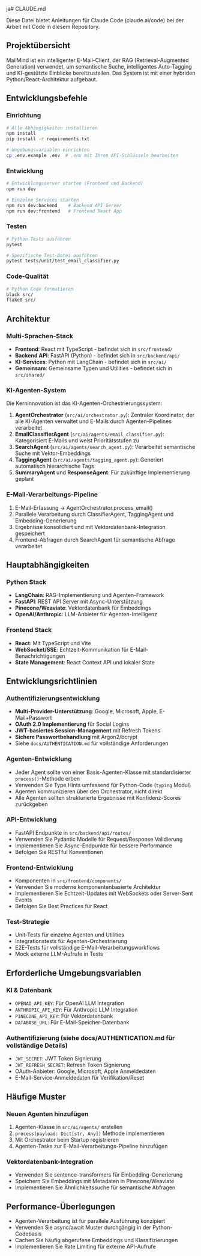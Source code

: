 ja# CLAUDE.md

Diese Datei bietet Anleitungen für Claude Code (claude.ai/code) bei der Arbeit mit Code in diesem Repository.

## Projektübersicht

MailMind ist ein intelligenter E-Mail-Client, der RAG (Retrieval-Augmented Generation) verwendet, um semantische Suche, intelligentes Auto-Tagging und KI-gestützte Einblicke bereitzustellen. Das System ist mit einer hybriden Python/React-Architektur aufgebaut.

## Entwicklungsbefehle

### Einrichtung
```bash
# Alle Abhängigkeiten installieren
npm install
pip install -r requirements.txt

# Umgebungsvariablen einrichten
cp .env.example .env  # .env mit Ihren API-Schlüsseln bearbeiten
```

### Entwicklung
```bash
# Entwicklungsserver starten (Frontend und Backend)
npm run dev

# Einzelne Services starten
npm run dev:backend    # Backend API Server
npm run dev:frontend   # Frontend React App
```

### Testen
```bash
# Python Tests ausführen 
pytest

# Spezifische Test-Datei ausführen
pytest tests/unit/test_email_classifier.py
```

### Code-Qualität
```bash
# Python Code formatieren
black src/
flake8 src/
```

## Architektur

### Multi-Sprachen-Stack
- **Frontend**: React mit TypeScript - befindet sich in `src/frontend/`
- **Backend API**: FastAPI (Python) - befindet sich in `src/backend/api/`
- **KI-Services**: Python mit LangChain - befindet sich in `src/ai/`
- **Gemeinsam**: Gemeinsame Typen und Utilities - befindet sich in `src/shared/`

### KI-Agenten-System
Die Kerninnovation ist das KI-Agenten-Orchestrierungssystem:

1. **AgentOrchestrator** (`src/ai/orchestrator.py`): Zentraler Koordinator, der alle KI-Agenten verwaltet und E-Mails durch Agenten-Pipelines verarbeitet
2. **EmailClassifierAgent** (`src/ai/agents/email_classifier.py`): Kategorisiert E-Mails und weist Prioritätsstufen zu
3. **SearchAgent** (`src/ai/agents/search_agent.py`): Verarbeitet semantische Suche mit Vektor-Embeddings
4. **TaggingAgent** (`src/ai/agents/tagging_agent.py`): Generiert automatisch hierarchische Tags
5. **SummaryAgent** und **ResponseAgent**: Für zukünftige Implementierung geplant

### E-Mail-Verarbeitungs-Pipeline
1. E-Mail-Erfassung → AgentOrchestrator.process_email()
2. Parallele Verarbeitung durch ClassifierAgent, TaggingAgent und Embedding-Generierung
3. Ergebnisse konsolidiert und mit Vektordatenbank-Integration gespeichert
4. Frontend-Abfragen durch SearchAgent für semantische Abfrage verarbeitet

## Hauptabhängigkeiten

### Python Stack
- **LangChain**: RAG-Implementierung und Agenten-Framework
- **FastAPI**: REST API Server mit Async-Unterstützung
- **Pinecone/Weaviate**: Vektordatenbank für Embeddings
- **OpenAI/Anthropic**: LLM-Anbieter für Agenten-Intelligenz

### Frontend Stack
- **React**: Mit TypeScript und Vite
- **WebSocket/SSE**: Echtzeit-Kommunikation für E-Mail-Benachrichtigungen
- **State Management**: React Context API und lokaler State

## Entwicklungsrichtlinien

### Authentifizierungsentwicklung
- **Multi-Provider-Unterstützung**: Google, Microsoft, Apple, E-Mail+Passwort
- **OAuth 2.0 Implementierung** für Social Logins
- **JWT-basiertes Session-Management** mit Refresh Tokens
- **Sichere Passwortbehandlung** mit Argon2/bcrypt
- Siehe `docs/AUTHENTICATION.md` für vollständige Anforderungen

### Agenten-Entwicklung
- Jeder Agent sollte von einer Basis-Agenten-Klasse mit standardisierter `process()`-Methode erben
- Verwenden Sie Type Hints umfassend für Python-Code (`typing` Modul)
- Agenten kommunizieren über den Orchestrator, nicht direkt
- Alle Agenten sollten strukturierte Ergebnisse mit Konfidenz-Scores zurückgeben

### API-Entwicklung
- FastAPI Endpunkte in `src/backend/api/routes/`
- Verwenden Sie Pydantic Modelle für Request/Response Validierung
- Implementieren Sie Async-Endpunkte für bessere Performance
- Befolgen Sie RESTful Konventionen

### Frontend-Entwicklung
- Komponenten in `src/frontend/components/`
- Verwenden Sie moderne komponentenbasierte Architektur
- Implementieren Sie Echtzeit-Updates mit WebSockets oder Server-Sent Events
- Befolgen Sie Best Practices für React

### Test-Strategie
- Unit-Tests für einzelne Agenten und Utilities
- Integrationstests für Agenten-Orchestrierung
- E2E-Tests für vollständige E-Mail-Verarbeitungsworkflows
- Mock externe LLM-Aufrufe in Tests

## Erforderliche Umgebungsvariablen

### KI & Datenbank
- `OPENAI_API_KEY`: Für OpenAI LLM Integration
- `ANTHROPIC_API_KEY`: Für Anthropic LLM Integration  
- `PINECONE_API_KEY`: Für Vektordatenbank
- `DATABASE_URL`: Für E-Mail-Speicher-Datenbank

### Authentifizierung (siehe docs/AUTHENTICATION.md für vollständige Details)
- `JWT_SECRET`: JWT Token Signierung
- `JWT_REFRESH_SECRET`: Refresh Token Signierung
- OAuth-Anbieter: Google, Microsoft, Apple Anmeldedaten
- E-Mail-Service-Anmeldedaten für Verifikation/Reset

## Häufige Muster

### Neuen Agenten hinzufügen
1. Agenten-Klasse in `src/ai/agents/` erstellen
2. `process(payload: Dict[str, Any])` Methode implementieren
3. Mit Orchestrator beim Startup registrieren
4. Agenten-Tasks zur E-Mail-Verarbeitungs-Pipeline hinzufügen

### Vektordatenbank-Integration
- Verwenden Sie sentence-transformers für Embedding-Generierung
- Speichern Sie Embeddings mit Metadaten in Pinecone/Weaviate
- Implementieren Sie Ähnlichkeitssuche für semantische Abfragen

## Performance-Überlegungen
- Agenten-Verarbeitung ist für parallele Ausführung konzipiert
- Verwenden Sie async/await Muster durchgängig in der Python-Codebasis
- Cachen Sie häufig abgerufene Embeddings und Klassifizierungen
- Implementieren Sie Rate Limiting für externe API-Aufrufe